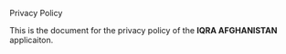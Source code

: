 Privacy Policy

This is the document for the privacy policy of the **IQRA AFGHANISTAN** applicaiton.
